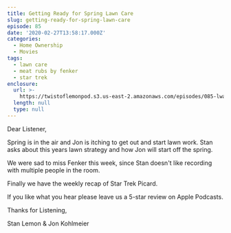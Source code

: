```yaml
---
title: Getting Ready for Spring Lawn Care
slug: getting-ready-for-spring-lawn-care
episode: 85
date: '2020-02-27T13:58:17.000Z'
categories:
  - Home Ownership
  - Movies
tags:
  - lawn care
  - meat rubs by fenker
  - star trek
enclosure:
  url: >-
    https://twistoflemonpod.s3.us-east-2.amazonaws.com/episodes/085-lwatol-20200227mp3.mp3
  length: null
  type: null
---
```


Dear Listener,

Spring is in the air and Jon is itching to get out and start lawn work. Stan asks about this years lawn strategy and how Jon will start off the spring.

We were sad to miss Fenker this week, since Stan doesn't like recording with multiple people in the room.

Finally we have the weekly recap of Star Trek Picard.

If you like what you hear please leave us a 5-star review on Apple Podcasts.

Thanks for Listening,

Stan Lemon & Jon Kohlmeier
